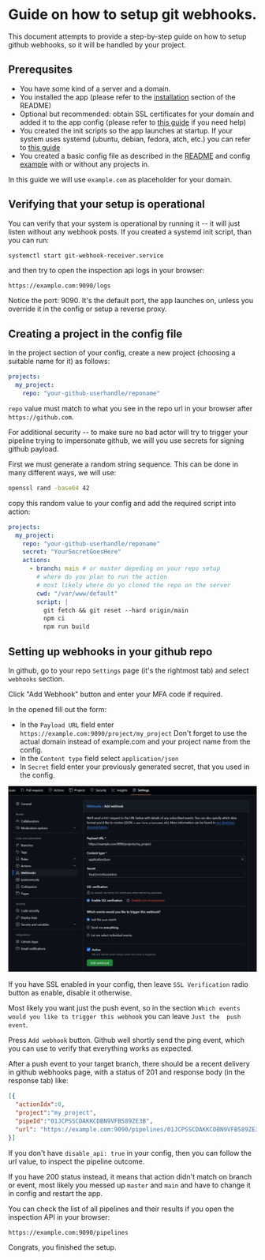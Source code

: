 # Guide on how to setup git webhooks.

This document attempts to provide a step-by-step guide on how to setup github
webhooks, so it will be handled by your project.

## Prerequsites 
- You have some kind of a server and a domain.
- You installed the app (please refer to the 
[installation](../README.md#installation) section of the README)
- Optional but recommended: obtain SSL certificates for your domain and added it
to the app config (please refer to [this guide](./ssl-or-nginx-setup.md) if you
need help)
- You created the init scripts so the app launches at startup.
If your system uses systemd (ubuntu, debian, fedora, atch, etc.) you can refer 
to [this guide](./systemd-init-script.md)
- You created a basic config file as described in the [README](../README.md) and
config [example](../config.example.yml) with or without any projects in.

In this guide we will use `example.com` as placeholder for your domain.

## Verifying that your setup is operational

You can verify that your system is operational by running it -- it will just
listen without any webhook posts. If you created a systemd init script, than
you can run:

```sh
systemctl start git-webhook-receiver.service
```

and then try to open the inspection api logs in your browser:
```
https://example.com:9090/logs
```
Notice the port: 9090. It's the default port, the app launches on, unless you
override it in the config or setup a reverse proxy.

## Creating a project in the config file

In the project section of your config, create a new project (choosing a suitable
name for it) as follows:

```yaml
projects:
  my_project:
    repo: "your-github-userhandle/reponame"
```

`repo` value must match to what you see in the repo url in your browser after
`https://github.com`.

For additional security -- to make sure no bad actor will try to trigger your
pipeline trying to impersonate github, we will you use secrets for signing 
github payload.

First we must generate a random string sequence. This can be done in many 
different ways, we will use:

```sh
openssl rand -base64 42
```

copy this random value to your config and add the required script into action:

```yaml
projects:
  my_project:
    repo: "your-github-userhandle/reponame"
    secret: "YourSecretGoesHere"
    actions:
      - branch: main # or master depeding on your repo setup
        # where do you plan to run the action
        # most likely where do yo cloned the repo on the server
        cwd: "/var/www/default" 
        script: |
          git fetch && git reset --hard origin/main
          npm ci
          npm run build
```

## Setting up webhooks in your github repo

In github, go to your repo `Settings` page (it's the rightmost tab) and select
`webhooks` section.

Click "Add Webhook" button and enter your MFA code if required.

In the opened fill out the form:

- In the `Payload URL` field enter `https://example.com:9090/project/my_project`
  Don't forget to use the actual domain instead of example.com and your project
  name from the config.
- In the `Content type` field select `application/json`
- In `Secret` field enter your previously generated secret, that you used in the
config.

<img src="./github-webhook-setup.png" alt="github webhook setup screenshot" />

If you have SSL enabled in your config, then leave `SSL Verification` radio 
button as enable, disable it otherwise.

Most likely you want just the push event, so in the section 
`Which events would you like to trigger this webhook` you can leave `Just the 
push event`.

Press `Add webhook` button. Github well shortly send the ping event, which you 
can use to verify that everything works as expected.

After a push event to your target branch, there should be a recent delivery
in github webhooks page, with a status of 201 and response body (in the response
tab) like:
```json
[{
  "actionIdx":0,
  "project":"my_project",
  "pipeId":"01JCPSSCDAKKCDBN9VFB589ZE3B",
  "url": "https://example.com:9090/pipelines/01JCPSSCDAKKCDBN9VFB589ZE3B"
}]
```

If you don't have `disable_api: true` in your config, then you can follow the 
url value, to inspect the pipeline outcome.

If you have 200 status instead, it means that action didn't match on branch or 
event, most likely you messed up `master` and `main` and have to change it in 
config and restart the app.

You can check the list of all pipelines and their results if you open the
inspection API in your browser:
```
https://example.com:9090/pipelines
```


Congrats, you finished the setup.